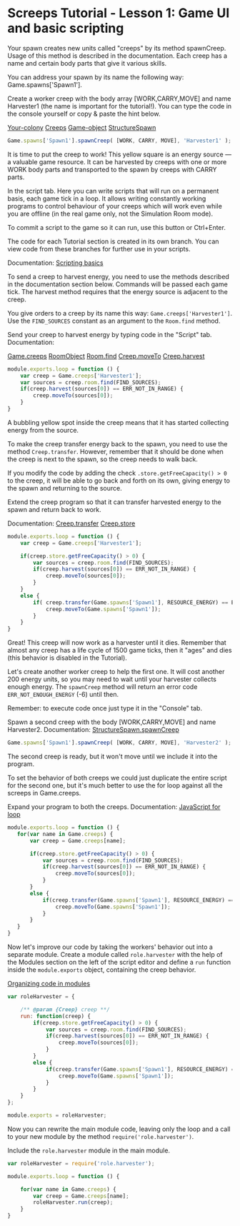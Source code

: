 # Screeps Tutorial - Lesson 1: Game UI and basic scripting

Your spawn creates new units called "creeps" by its method spawnCreep. Usage of this method is described in the documentation. Each creep has a name and certain body parts that give it various skills.

You can address your spawn by its name the following way: Game.spawns['Spawn1'].

Create a worker creep with the body array [WORK,CARRY,MOVE] and name Harvester1 (the name is important for the tutorial!). You can type the code in the console yourself or copy & paste the hint below.

[Your-colony](https://docs.screeps.com/introduction.html#Your-colony)
[Creeps](https://docs.screeps.com/creeps.html)
[Game-object](https://docs.screeps.com/global-objects.html#Game-object)
[StructureSpawn](https://docs.screeps.com/api/#StructureSpawn)

```js
Game.spawns['Spawn1'].spawnCreep( [WORK, CARRY, MOVE], 'Harvester1' );
```

It is time to put the creep to work! This yellow square is an energy source — a valuable game resource. It can be harvested by creeps with one or more WORK body parts and transported to the spawn by creeps with CARRY parts.

In the script tab. Here you can write scripts that will run on a permanent basis, each game tick in a loop. It allows writing constantly working programs to control behaviour of your creeps which will work even while you are offline (in the real game only, not the Simulation Room mode).

To commit a script to the game so it can run, use this button or Ctrl+Enter.

The code for each Tutorial section is created in its own branch. You can view code from these branches for further use in your scripts.

Documentation:
[Scripting basics](https://docs.screeps.com/scripting-basics.html)

To send a creep to harvest energy, you need to use the methods described in the documentation section below. Commands will be passed each game tick. The harvest method requires that the energy source is adjacent to the creep.

You give orders to a creep by its name this way: `Game.creeps['Harvester1']`. Use the `FIND_SOURCES` constant as an argument to the `Room.find` method.

Send your creep to harvest energy by typing code in the "Script" tab.
Documentation:

[Game.creeps](https://docs.screeps.com/api/#Game.creeps)
[RoomObject](https://docs.screeps.com/api/#RoomObject)
[Room.find](https://docs.screeps.com/api/#Room.find)
[Creep.moveTo](https://docs.screeps.com/api/#Creep.moveTo)
[Creep.harvest](https://docs.screeps.com/api/#Creep.harvest)

```js
module.exports.loop = function () {
    var creep = Game.creeps['Harvester1'];
    var sources = creep.room.find(FIND_SOURCES);
    if(creep.harvest(sources[0]) == ERR_NOT_IN_RANGE) {
        creep.moveTo(sources[0]);
    }
}
```

A bubbling yellow spot inside the creep means that it has started collecting energy from the source.

To make the creep transfer energy back to the spawn, you need to use the method `Creep.transfer`. However, remember that it should be done when the creep is next to the spawn, so the creep needs to walk back.

If you modify the code by adding the check `.store.getFreeCapacity() > 0` to the creep, it will be able to go back and forth on its own, giving energy to the spawn and returning to the source.

Extend the creep program so that it can transfer harvested energy to the spawn and return back to work.

Documentation:
[Creep.transfer](https://docs.screeps.com/api/#Creep.transfer)
[Creep.store](https://docs.screeps.com/api/#Creep.store)

```js
module.exports.loop = function () {
    var creep = Game.creeps['Harvester1'];

    if(creep.store.getFreeCapacity() > 0) {
        var sources = creep.room.find(FIND_SOURCES);
        if(creep.harvest(sources[0]) == ERR_NOT_IN_RANGE) {
            creep.moveTo(sources[0]);
        }
    }
    else {
        if( creep.transfer(Game.spawns['Spawn1'], RESOURCE_ENERGY) == ERR_NOT_IN_RANGE ) {
            creep.moveTo(Game.spawns['Spawn1']);
        }
    }
}
```

Great! This creep will now work as a harvester until it dies. Remember that almost any creep has a life cycle of 1500 game ticks, then it "ages" and dies (this behavior is disabled in the Tutorial).

Let's create another worker creep to help the first one. It will cost another 200 energy units, so you may need to wait until your harvester collects enough energy. The `spawnCreep` method will return an error code `ERR_NOT_ENOUGH_ENERGY` (-6) until then.

Remember: to execute code once just type it in the "Console" tab.

Spawn a second creep with the body [WORK,CARRY,MOVE] and name Harvester2.
Documentation:
[StructureSpawn.spawnCreep](https://docs.screeps.com/api/#StructureSpawn.spawnCreep)

```js
Game.spawns['Spawn1'].spawnCreep( [WORK, CARRY, MOVE], 'Harvester2' );
```

The second creep is ready, but it won't move until we include it into the program.

To set the behavior of both creeps we could just duplicate the entire script for the second one, but it's much better to use the for loop against all the screeps in Game.creeps.

Expand your program to both the creeps.
Documentation:
[JavaScript for loop](https://developer.mozilla.org/en-US/docs/Web/JavaScript/Reference/Statements/for...in)

 ```js
 module.exports.loop = function () {
    for(var name in Game.creeps) {
        var creep = Game.creeps[name];

        if(creep.store.getFreeCapacity() > 0) {
            var sources = creep.room.find(FIND_SOURCES);
            if(creep.harvest(sources[0]) == ERR_NOT_IN_RANGE) {
                creep.moveTo(sources[0]);
            }
        }
        else {
            if(creep.transfer(Game.spawns['Spawn1'], RESOURCE_ENERGY) == ERR_NOT_IN_RANGE) {
                creep.moveTo(Game.spawns['Spawn1']);
            }
        }
    }
}
```

Now let's improve our code by taking the workers' behavior out into a separate module. Create a module called `role.harvester` with the help of the Modules section on the left of the script editor and define a `run` function inside the `module.exports` object, containing the creep behavior.

[Organizing code in modules](https://docs.screeps.com/modules.html)

```js
var roleHarvester = {

    /** @param {Creep} creep **/
    run: function(creep) {
        if(creep.store.getFreeCapacity() > 0) {
            var sources = creep.room.find(FIND_SOURCES);
            if(creep.harvest(sources[0]) == ERR_NOT_IN_RANGE) {
                creep.moveTo(sources[0]);
            }
        }
        else {
            if(creep.transfer(Game.spawns['Spawn1'], RESOURCE_ENERGY) == ERR_NOT_IN_RANGE) {
                creep.moveTo(Game.spawns['Spawn1']);
            }
        }
    }
};

module.exports = roleHarvester;
```

Now you can rewrite the main module code, leaving only the loop and a call to your new module by the method `require('role.harvester')`.

Include the `role.harvester` module in the main module.

```js
var roleHarvester = require('role.harvester');

module.exports.loop = function () {

    for(var name in Game.creeps) {
        var creep = Game.creeps[name];
        roleHarvester.run(creep);
    }
}
```
